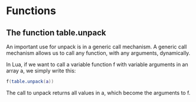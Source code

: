 # Functions #

## The function table.unpack ##

An important use for unpack is in a generic call mechanism. A generic call mechanism allows us to call any function, with any arguments, dynamically.

In Lua, if we want to call a variable function f with variable arguments in an array a, we simply write this:

```lua
f(table.unpack(a))
```

The call to unpack returns all values in a, which become the arguments to f.
